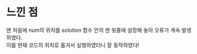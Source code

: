 # 느낀 점  
맨 처음에 num의 위치를 solution 함수 안의 맨 윗줄에 설정해 놓아 오류가 계속 발생하였다.  
이를 현재 코드의 위치로 옮겨서 실행하였더니 잘 동작하였다!
